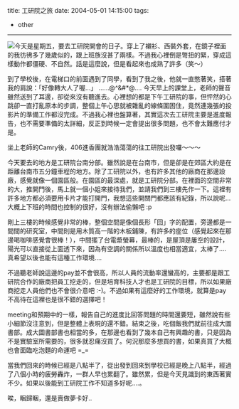 title: 工研院之旅
date: 2004-05-01 14:15:00
tags: 
- other
---

[![](http://wshlab2.ee.kuas.edu.tw/~yurenju/albums/other/med_img_0071.thumb.jpg)](http://wshlab2.ee.kuas.edu.tw/~yurenju/gallery/view_photo.php?set_albumName=other&id=med_img_0071)今天是星期五，要去工研院開會的日子。穿上了襯衫、西裝外套，在鏡子裡面的我彷彿多了幾歲似的，跟上班族沒甚了兩樣。不過我心裡倒是彆扭的緊，穿成這樣動作都僵硬、不自然。話是這麼說，但是看起來也成熟了許多（笑～）

到了學校後，在電梯口的前面遇到了同學，看到了我之後，他就一直憋著笑，搭著我的肩說：「好像轉大人了喔...」 ......@^&#*@....
<a name='more'></a>
今天早上的課堂上，老師的聲音雖然送到了耳邊，卻從來沒有聽進去。心裡想的都是下午工研院的事，但怦然的心跳卻一直打亂原本的步調，整個上午心思就被雜亂的線條圍困住，竟然連幾張的投影片的準備工作都沒完成。不過我心裡也盤算著，其實這次去工研院主要是進度報告，也不需要準備的太詳細，反正到時候一定會提出很多問題，也不會太難應付才是。

坐上老師的Camry後，406進香團就浩浩蕩蕩的往工研院出發囉～～～

今天要去的地方是工研院台南分部。雖然說是在台南市，但是卻是在郊區大約是在距離台南市五分鐘車程的地方。除了工研院以外，也有許多其他的廠商在那邊設廠，感覺就像一個園區般。在園區的最深處，就是工研院分部。在裡面的空間非常的大，推開門後，馬上就一個小姐來接待我們，並請我們到三樓先作一下。這裡有許多地方都必須要用卡片才能打開門，我想這些開關門都應該有紀錄，所以說呢...大概上下班的時間也控制的很好，沒有辦法偷懶吧 :p

剛上三樓的時候感覺非常的棒，整個空間是像個長形「回」字的配置，旁邊都是一間間的研究室，中間則是用木質高一階的木板鋪陳，有許多的座位（感覺起來在那邊喝咖啡感覺會很棒！），中間擺了台電漿螢幕，最棒的，是屋頂是屢空的設計，陽光可以直接從上面透下來，因為有空調的關係所以溫度也相當適宜，太棒了....真希望以後也能有這種工作環境....

不過聽老師說這邊的pay並不會很高，所以人員的流動率還蠻高的，主要都是跟工研院合作的廠商把員工挖走的，但是培育科技人才也是工研院的目標，所以如果廠商挖走人員他們也不會很介意吧 :-)。不過如果有這麼好的工作環境，就算是pay不高待在這裡也是很不錯的選擇吧！

meeting和預期中的一樣，報告自己的進度比回答問題的時間還要短，雖然說有些小細節沒注意到，但是整體上表現的還不錯。結束之後，吃個飯我們就前往成大圖書部。成大圖書部書也相當的多，在那邊也看到了幾本自己有興趣的書，只是因為不是實驗室所需要的，很多就忍痛沒買了。何況那麼多想買的書，如果真買了大概也會面臨吃泡麵的命運吧 =_=

當我們回來的時候已經是八點半了，從出發到回來到學校已經是晚上八點半，經過了八個小時的疲勞轟炸，一群人早也累翻了。雖然累，但是今天見識到的東西著實不少。如果以後能到工研院工作不知道多好呢....。

唉，睏歸睏，還是賣做夢卡好..